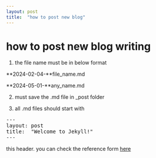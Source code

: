 ```yaml
---
layout: post
title:  "how to post new blog"
---
```



# how to post new blog writing

1. the file name must be in below format

**2024-02-04-**file_name.md

**2024-05-01-**any_name.md


2. must save the .md file in _post folder

3. all .md files should start with

<pre>
---
layout: post
title:  "Welcome to Jekyll!"
---
</pre>
this header.
you can check the reference form [here](https://jekyllrb.com/docs/posts/)


